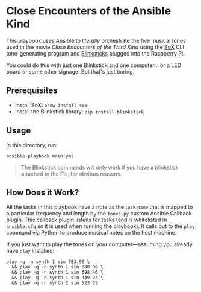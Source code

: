 # Close Encounters of the Ansible Kind

This playbook uses Ansible to _literally_ orchestrate the five musical tones used in the movie _Close Encounters of the Third Kind_ using the [SoX](http://sox.sourceforge.net) CLI tone-generating program and [Blinksticks](https://www.blinkstick.com) plugged into the Raspberry Pi.

You could do this with just one Blinkstick and one computer... or a LED board or some other signage. But that's just boring.

## Prerequisites

  - Install SoX: `brew install sox`
  - Install the Blinkstick library: `pip install blinkstick`

## Usage

In this directory, run:

    ansible-playbook main.yml

> The Blinkstick commands will only work if you have a blinkstick attached to the Pis, for obvious reasons.

## How Does it Work?

All the tasks in this playbook have a note as the task `name` that is mapped to a particular frequency and length by the `tones.py` custom Ansible Callback plugin. This callback plugin listens for tasks (and is whitelisted in `ansible.cfg` so it is used when running the playbook). It calls out to the `play` command via Python to produce musical notes on the host machine.

If you just want to play the tones on your computer—assuming you already have `play` installed:

    play -q -n synth 1 sin 783.99 \
      && play -q -n synth 1 sin 880.00 \
      && play -q -n synth 1 sin 698.46 \
      && play -q -n synth 1 sin 349.23 \
      && play -q -n synth 2 sin 523.25
